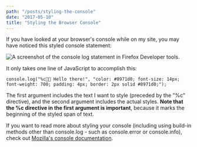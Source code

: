 ```yaml
---
path: "/posts/styling-the-console"
date: "2017-05-10"
title: "Styling the Browser Console"
---
```


If you have looked at your browser's console while on my site, you may have noticed this styled console statement:

![A screenshot of the console log statement in Firefox Developer tools.](//images.contentful.com/0rgsttk51848/378tgJYdOoE4ugeeKUmuUk/4fb3e494a3503d31bcf356549d5254bd/Screen_Shot_2017-04-19_at_2.49.41_PM.png)

It only takes one line of JavaScript to accomplish this:

<pre><code class="js">console.log("%c💁🏻 Hello there!", "color: #8971d0; font-size: 14px; font-weight: 700; padding: 4px; border: 2px solid #8971d0;");</code></pre>

The first argument includes the text I want to style (preceded by the "%c" directive), and the second argument includes the actual styles. __Note that the %c directive in the first argument is important__, because it marks the beginning of the styled span of text.

If you want to read more about styling your console (including using build-in methods other than console.log - such as console.error or console.info), check out [Mozilla's console documentation](https://developer.mozilla.org/en-US/docs/Web/API/console).